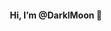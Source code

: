 
<h4 style="text-align:center;">Hi, I’m @DarklMoon 👋 </h4>


<!---
DarklMoon/DarklMoon is a ✨ special ✨ repository because its `README.md` (this file) appears on your GitHub profile.
You can click the Preview link to take a look at your changes.
--->

